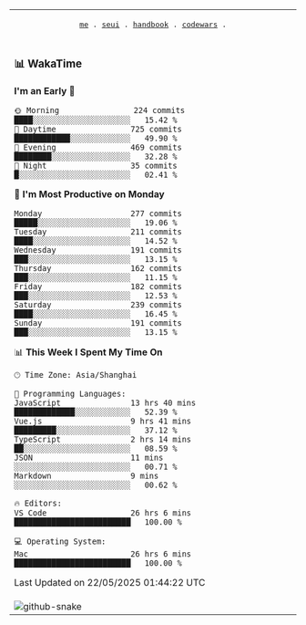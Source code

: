 
<div align="center">

<table>
<tr><td>
  <p align="center">
  <samp>
    <a href="https://github.com/SeaMmMm/SeaMmMm">me</a> .
    <a href="https://github.com/SeaMmMm/se-element">seui</a> .
    <a href="https://github.com/SeaMmMm/HandBook">handbook</a> .
    <a href="https://github.com/SeaMmMm/codeWars">codewars</a> .
  </samp>
    </p>
</td></tr>

<tr><td>

### 📊 WakaTime

<!--START_SECTION:waka-->
**I'm an Early 🐤** 

```text
🌞 Morning                224 commits         ████░░░░░░░░░░░░░░░░░░░░░   15.42 % 
🌆 Daytime                725 commits         ████████████░░░░░░░░░░░░░   49.90 % 
🌃 Evening                469 commits         ████████░░░░░░░░░░░░░░░░░   32.28 % 
🌙 Night                  35 commits          █░░░░░░░░░░░░░░░░░░░░░░░░   02.41 % 
```
📅 **I'm Most Productive on Monday** 

```text
Monday                   277 commits         █████░░░░░░░░░░░░░░░░░░░░   19.06 % 
Tuesday                  211 commits         ████░░░░░░░░░░░░░░░░░░░░░   14.52 % 
Wednesday                191 commits         ███░░░░░░░░░░░░░░░░░░░░░░   13.15 % 
Thursday                 162 commits         ███░░░░░░░░░░░░░░░░░░░░░░   11.15 % 
Friday                   182 commits         ███░░░░░░░░░░░░░░░░░░░░░░   12.53 % 
Saturday                 239 commits         ████░░░░░░░░░░░░░░░░░░░░░   16.45 % 
Sunday                   191 commits         ███░░░░░░░░░░░░░░░░░░░░░░   13.15 % 
```


📊 **This Week I Spent My Time On** 

```text
🕑︎ Time Zone: Asia/Shanghai

💬 Programming Languages: 
JavaScript               13 hrs 40 mins      █████████████░░░░░░░░░░░░   52.39 % 
Vue.js                   9 hrs 41 mins       █████████░░░░░░░░░░░░░░░░   37.12 % 
TypeScript               2 hrs 14 mins       ██░░░░░░░░░░░░░░░░░░░░░░░   08.59 % 
JSON                     11 mins             ░░░░░░░░░░░░░░░░░░░░░░░░░   00.71 % 
Markdown                 9 mins              ░░░░░░░░░░░░░░░░░░░░░░░░░   00.62 % 

🔥 Editors: 
VS Code                  26 hrs 6 mins       █████████████████████████   100.00 % 

💻 Operating System: 
Mac                      26 hrs 6 mins       █████████████████████████   100.00 % 
```


 Last Updated on 22/05/2025 01:44:22 UTC
<!--END_SECTION:waka-->
</td></tr>

<tr><td>
  <img alt="github-snake" src="profile-snake-contrib/github-user-contribution.svg"/>
</td></tr>

</table>
